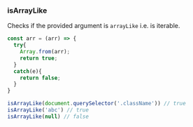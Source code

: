 ### isArrayLike

Checks if the provided argument is `arrayLike` i.e. is iterable.

```js
const arr = (arr) => {
  try{
    Array.from(arr);
    return true;
  }
  catch(e){
    return false;
  }
}
```

```js
isArrayLike(document.querySelector('.className')) // true
isArrayLike('abc') // true
isArrayLike(null) // false
```
